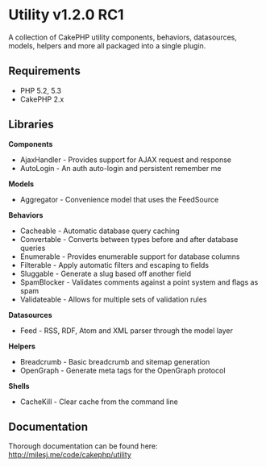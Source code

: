 # Utility v1.2.0 RC1 #

A collection of CakePHP utility components, behaviors, datasources, models, helpers and more all packaged into a single plugin.

## Requirements ##

* PHP 5.2, 5.3
* CakePHP 2.x

## Libraries ##

**Components**
* AjaxHandler - Provides support for AJAX request and response
* AutoLogin - An auth auto-login and persistent remember me

**Models**
* Aggregator - Convenience model that uses the FeedSource

**Behaviors**
* Cacheable - Automatic database query caching
* Convertable - Converts between types before and after database queries
* Enumerable - Provides enumerable support for database columns
* Filterable - Apply automatic filters and escaping to fields
* Sluggable - Generate a slug based off another field
* SpamBlocker - Validates comments against a point system and flags as spam
* Validateable - Allows for multiple sets of validation rules

**Datasources**
* Feed - RSS, RDF, Atom and XML parser through the model layer

**Helpers**
* Breadcrumb - Basic breadcrumb and sitemap generation
* OpenGraph - Generate meta tags for the OpenGraph protocol

**Shells**
* CacheKill - Clear cache from the command line

## Documentation ##

Thorough documentation can be found here: http://milesj.me/code/cakephp/utility